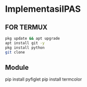 # ImplementasiIPAS

## FOR TERMUX

```bash
pkg update && apt upgrade
apt install git -y
pkg install python 
git clone 
```

## Module 
pip install pyfiglet
pip install termcolor
